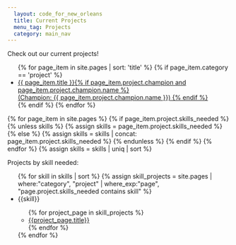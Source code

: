 ```yaml
---
  layout: code_for_new_orleans
  title: Current Projects
  menu_tag: Projects
  category: main_nav
---
```

Check out our current projects!

<nav class="projects">
  <ul>
    {% for page_item in site.pages | sort: 'title' %}
      {% if page_item.category == 'project' %}
        <li class="mono red"><a href='{{ page_item.url }}'>{{ page_item.title }}{% if page_item.project.champion and page_item.project.champion.name %}<br/>(Champion: {{ page_item.project.champion.name }}) {% endif %}</a></li>
      {% endif %}
    {% endfor %}
  </ul>
</nav>

{% for page_item in site.pages %}
  {% if page_item.project.skills_needed %}
    {% unless skills %}
      {% assign skills = page_item.project.skills_needed %}
    {% else %}
      {% assign skills = skills | concat: page_item.project.skills_needed %}
    {% endunless %}
  {% endif %}
{% endfor %}
{% assign skills = skills | uniq | sort %}

Projects by skill needed:

<ul>
{% for skill in skills | sort %}
  {% assign skill_projects = site.pages | where:"category", "project" | where_exp:"page", "page.project.skills_needed contains skill" %} 
  <li class="bold mono brand-red">{{skill}}
    <nav class="projects"><ul>
      {% for project_page in skill_projects %}
        <li class="mono brand-blue">
          <a href='{{project_page.url}}'>{{project_page.title}}</a>
        </li>
      {% endfor %}
    </ul></nav>
  </li>
{% endfor %}
</ul>
